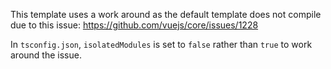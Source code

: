 This template uses a work around as the default template does not compile due to this issue:
https://github.com/vuejs/core/issues/1228

In `tsconfig.json`, `isolatedModules` is set to `false` rather than `true` to work around the issue.